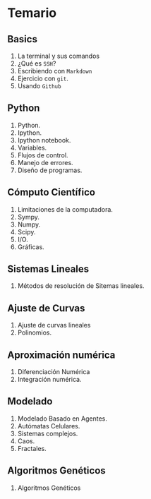 # Temario

## Basics

1. La terminal y sus comandos
2. ¿Qué es `SSH`?
3. Escribiendo con `Markdown`
3. Ejercicio con `git`.
4. Usando `Github`

## Python

1. Python.
2. Ipython.
3. Ipython notebook.
3. Variables.
4. Flujos de control.
1. Manejo de errores.
2. Diseño de programas.

## Cómputo Científico

1. Limitaciones de la computadora.
2. Sympy.
1. Numpy.
2. Scipy.
3. I/O.
4. Gráficas.

## Sistemas Lineales

1. Métodos de resolución de Sitemas lineales.

## Ajuste de Curvas

1. Ajuste de curvas lineales
2. Polinomios.

## Aproximación numérica

1. Diferenciación Numérica
2. Integración numérica.

## Modelado

1. Modelado Basado en Agentes.
2. Autómatas Celulares.
3. Sistemas complejos.
4. Caos.
5. Fractales.

## Algoritmos Genéticos
1. Algoritmos Genéticos
